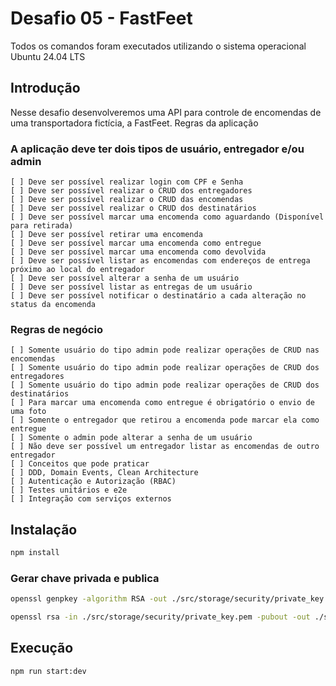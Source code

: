 # Desafio 05 - FastFeet

Todos os comandos foram executados utilizando o sistema operacional Ubuntu 24.04 LTS


## Introdução

Nesse desafio desenvolveremos uma API para controle de encomendas de uma transportadora fictícia, a FastFeet.
Regras da aplicação

### A aplicação deve ter dois tipos de usuário, entregador e/ou admin
    [ ] Deve ser possível realizar login com CPF e Senha
    [ ] Deve ser possível realizar o CRUD dos entregadores
    [ ] Deve ser possível realizar o CRUD das encomendas
    [ ] Deve ser possível realizar o CRUD dos destinatários
    [ ] Deve ser possível marcar uma encomenda como aguardando (Disponível para retirada)
    [ ] Deve ser possível retirar uma encomenda
    [ ] Deve ser possível marcar uma encomenda como entregue
    [ ] Deve ser possível marcar uma encomenda como devolvida
    [ ] Deve ser possível listar as encomendas com endereços de entrega próximo ao local do entregador
    [ ] Deve ser possível alterar a senha de um usuário
    [ ] Deve ser possível listar as entregas de um usuário
    [ ] Deve ser possível notificar o destinatário a cada alteração no status da encomenda

### Regras de negócio
    [ ] Somente usuário do tipo admin pode realizar operações de CRUD nas encomendas
    [ ] Somente usuário do tipo admin pode realizar operações de CRUD dos entregadores
    [ ] Somente usuário do tipo admin pode realizar operações de CRUD dos destinatários
    [ ] Para marcar uma encomenda como entregue é obrigatório o envio de uma foto
    [ ] Somente o entregador que retirou a encomenda pode marcar ela como entregue
    [ ] Somente o admin pode alterar a senha de um usuário
    [ ] Não deve ser possível um entregador listar as encomendas de outro entregador
    [ ] Conceitos que pode praticar
    [ ] DDD, Domain Events, Clean Architecture
    [ ] Autenticação e Autorização (RBAC)
    [ ] Testes unitários e e2e
    [ ] Integração com serviços externos

## Instalação

```bash
npm install
```

### Gerar chave privada e publica

```bash
openssl genpkey -algorithm RSA -out ./src/storage/security/private_key.pem -pkeyopt rsa_keygen_bits:2048
```

```bash
openssl rsa -in ./src/storage/security/private_key.pem -pubout -out ./src/storage/security/public_key.pem
```

## Execução

```bash
npm run start:dev
```
